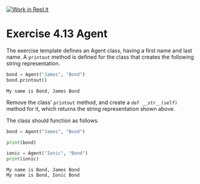 [![Work in Repl.it](https://classroom.github.com/assets/work-in-replit-14baed9a392b3a25080506f3b7b6d57f295ec2978f6f33ec97e36a161684cbe9.svg)](https://classroom.github.com/online_ide?assignment_repo_id=5384012&assignment_repo_type=AssignmentRepo)
# Exercise 4.13 Agent

The exercise template defines an Agent class, having a first name and last name. A `printout` method is defined for the class that creates the following string representation.

```python
bond = Agent("James", "Bond")
bond.printout()
```

```plaintext
My name is Bond, James Bond
```

Remove the class' `printout` method, and create a `def __str__(self)` method for it, which returns the string representation shown above.

The class should function as follows.

```python
bond = Agent("James", "Bond")

print(bond)

ionic = Agent("Ionic", "Bond")
print(ionic)
```

```plaintext
My name is Bond, James Bond
My name is Bond, Ionic Bond
```
